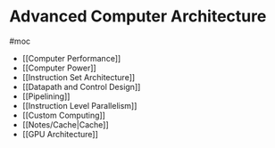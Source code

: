 # Advanced Computer Architecture
#moc 
- [[Computer Performance]]
- [[Computer Power]]
- [[Instruction Set Architecture]]
- [[Datapath and Control Design]]
- [[Pipelining]]
- [[Instruction Level Parallelism]]
- [[Custom Computing]]
- [[Notes/Cache|Cache]]
- [[GPU Architecture]]